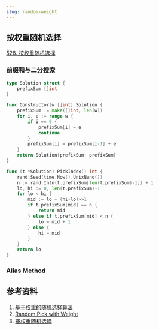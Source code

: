 ```yaml
---
slug: random-weight
---
```


## 按权重随机选择

[528. 按权重随机选择](https://leetcode.cn/problems/random-pick-with-weight)

### 前缀和与二分搜索

```go
type Solution struct {
	prefixSum []int
}

func Constructor(w []int) Solution {
	prefixSum := make([]int, len(w))
	for i, e := range w {
		if i == 0 {
			prefixSum[i] = e
			continue
		}
		prefixSum[i] = prefixSum[i-1] + e
	}
	return Solution{prefixSum: prefixSum}
}

func (t *Solution) PickIndex() int {
	rand.Seed(time.Now().UnixNano())
	n := rand.Intn(t.prefixSum[len(t.prefixSum)-1]) + 1
	lo, hi := 0, len(t.prefixSum)-1
	for lo < hi {
		mid := lo + (hi-lo)>>1
		if t.prefixSum[mid] == n {
			return mid
		} else if t.prefixSum[mid] < n {
			lo = mid + 1
		} else {
			hi = mid
		}
	}
	return lo
}
```

### Alias Method

## 参考资料

1. [基于权重的随机选择算法](https://zhuanlan.zhihu.com/p/146216606)
1. [Random Pick with Weight](https://books.halfrost.com/leetcode/ChapterFour/0500~0599/0528.Random-Pick-with-Weight)
1. [按权重随机选择](https://blog.csdn.net/qq_41855420/article/details/89109111)

